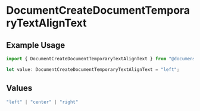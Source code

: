 # DocumentCreateDocumentTemporaryTextAlignText

## Example Usage

```typescript
import { DocumentCreateDocumentTemporaryTextAlignText } from "@documenso/sdk-typescript/models/operations";

let value: DocumentCreateDocumentTemporaryTextAlignText = "left";
```

## Values

```typescript
"left" | "center" | "right"
```